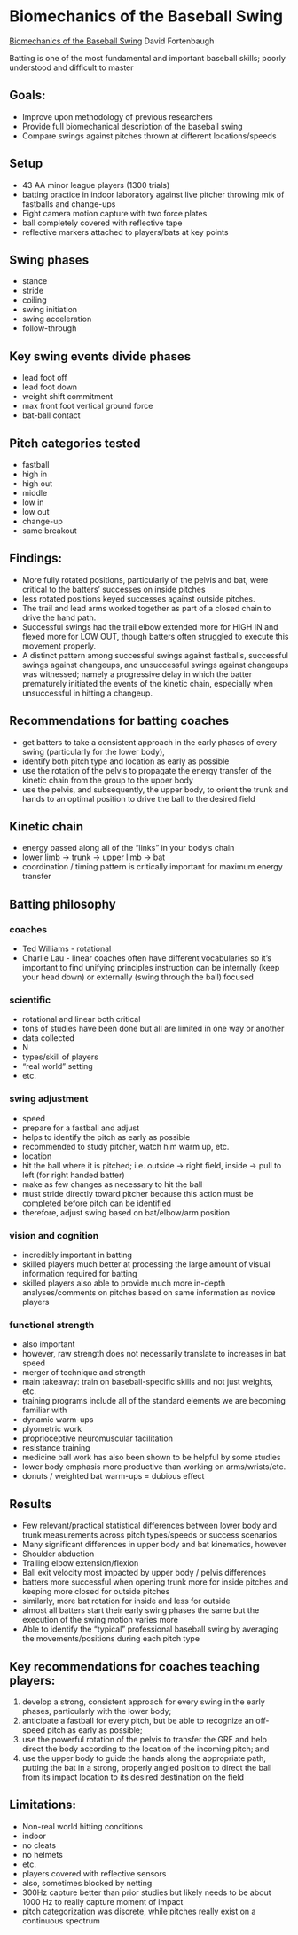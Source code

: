 # Biomechanics of the Baseball Swing
[Biomechanics of the Baseball Swing](https://drive.google.com/a/haloneuro.com/file/d/0B_xLXBdz5cEfSmxCMlhsc2JHQkE/view)
David Fortenbaugh

Batting is one of the most fundamental and important baseball skills; poorly understood and difficult to master

## Goals:
* Improve upon methodology of previous researchers
* Provide full biomechanical description of the baseball swing
* Compare swings against pitches thrown at different locations/speeds

## Setup
* 43 AA minor league players (1300 trials)
* batting practice in indoor laboratory against live pitcher throwing mix of fastballs and change-ups
* Eight camera motion capture with two force plates
* ball completely covered with reflective tape
* reflective markers attached to players/bats at key points

## Swing phases
* stance
* stride
* coiling
* swing initiation
* swing acceleration
* follow-through

## Key swing events divide phases
* lead foot off
* lead foot down
* weight shift commitment
* max front foot vertical ground force
* bat-ball contact

## Pitch categories tested
* fastball
* high in
* high out
* middle
* low in
* low out
* change-up
* same breakout

## Findings:
* More fully rotated positions, particularly of the pelvis and bat, were critical to the batters’ successes on inside pitches
* less rotated positions keyed successes against outside pitches. 
* The trail and lead arms worked together as part of a closed chain to drive the hand path. 
* Successful swings had the trail elbow extended more for HIGH IN and flexed more for LOW OUT, though batters often struggled to execute this movement properly. 
* A distinct pattern among successful swings against fastballs, successful swings against changeups, and unsuccessful swings against changeups was witnessed; namely a progressive delay in which the batter prematurely initiated the events of the kinetic chain, especially when unsuccessful in hitting a changeup. 

## Recommendations for batting coaches
* get batters to take a consistent approach in the early phases of every swing (particularly for the lower body), 
* identify both pitch type and location as early as possible
* use the rotation of the pelvis to propagate the energy transfer of the kinetic chain from the group to the upper body
* use the pelvis, and subsequently, the upper body, to orient the trunk and hands to an optimal position to drive the ball to the desired field

## Kinetic chain
* energy passed along all of the “links” in your body’s chain
* lower limb -> trunk -> upper limb -> bat
* coordination / timing pattern is critically important for maximum energy transfer

## Batting philosophy

### coaches
* Ted Williams - rotational
* Charlie Lau - linear
coaches often have different vocabularies so it’s important to find unifying principles
instruction can be internally (keep your head down) or externally (swing through the ball) focused

### scientific
* rotational and linear both critical
* tons of studies have been done but all are limited in one way or another
* data collected
 * N
 * types/skill of players
 * “real world” setting
 * etc.

### swing adjustment
* speed
* prepare for a fastball and adjust
* helps to identify the pitch as early as possible
* recommended to study pitcher, watch him warm up, etc.
* location
* hit the ball where it is pitched; i.e. outside -> right field, inside -> pull to left (for right handed batter)
* make as few changes as necessary to hit the ball
* must stride directly toward pitcher because this action must be completed before pitch can be identified
* therefore, adjust swing based on bat/elbow/arm position

### vision and cognition
* incredibly important in batting
* skilled players much better at processing the large amount of visual information required for batting
* skilled players also able to provide much more in-depth analyses/comments on pitches based on same information as novice players

### functional strength
* also important
* however, raw strength does not necessarily translate to increases in bat speed
* merger of technique and strength
* main takeaway: train on baseball-specific skills and not just weights, etc.
* training programs include all of the standard elements we are becoming familiar with
 * dynamic warm-ups
 * plyometric work
 * proprioceptive neuromuscular facilitation
 * resistance training
 * medicine ball work has also been shown to be helpful by some studies
 * lower body emphasis more productive than working on arms/wrists/etc.
* donuts / weighted bat warm-ups = dubious effect

## Results
* Few relevant/practical statistical differences between lower body and trunk measurements across pitch types/speeds or success scenarios
* Many significant differences in upper body and bat kinematics, however
* Shoulder abduction
* Trailing elbow extension/flexion
* Ball exit velocity most impacted by upper body / pelvis differences
* batters more successful when opening trunk more for inside pitches and keeping more closed for outside pitches
* similarly, more bat rotation for inside and less for outside
* almost all batters start their early swing phases the same but the execution of the swing motion varies more
* Able to identify the “typical” professional baseball swing by averaging the movements/positions during each pitch type

## Key recommendations for coaches teaching players:
1. develop a strong, consistent approach for every swing in the early phases, particularly with the lower body; 
2. anticipate a fastball for every pitch, but be able to recognize an off-speed pitch as early as possible; 
3. use the powerful rotation of the pelvis to transfer the GRF and help direct the body according to the location of the incoming pitch; and 
4. use the upper body to guide the hands along the appropriate path, putting the bat in a strong, properly angled position to direct the ball from its impact location to its desired destination on the field

## Limitations:
* Non-real world hitting conditions
* indoor
* no cleats
* no helmets
* etc.
* players covered with reflective sensors
 * also, sometimes blocked by netting
* 300Hz capture better than prior studies but likely needs to be about 1000 Hz to really capture moment of impact
* pitch categorization was discrete, while pitches really exist on a continuous spectrum